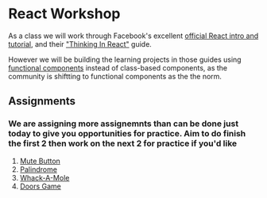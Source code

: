 # React Workshop

As a class we will work through Facebook's excellent [official React intro and tutorial](https://reactjs.org/docs/hello-world.html), 
and their ["Thinking In React"](https://reactjs.org/docs/thinking-in-react.html) guide.

However we will be building the learning projects in those guides using [functional components](https://reactjs.org/docs/components-and-props.html) instead of class-based components, as the community is shiftting to functional components as the the norm.

## Assignments

### We are assigning more assignemnts than can be done just today to give you opportunities for practice. Aim to do finish the first 2 then work on the next 2 for practice if you'd like

1. [Mute Button](https://github.com/sierraplatoon/react-mute-button)
2. [Palindrome](https://github.com/sierraplatoon/react-palindrome)
3. [Whack-A-Mole](https://github.com/sierraplatoon/react-whack-a-mole)
4. [Doors Game](https://github.com/sierraplatoon/react-doors-game)
